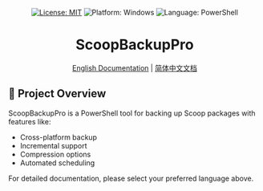 <div align="center">

<!-- 徽章区 -->
[![License: MIT](https://img.shields.io/badge/License-MIT-blue.svg)](LICENSE)
![Platform: Windows](https://img.shields.io/badge/Platform-Windows-0078d7.svg)
![Language: PowerShell](https://img.shields.io/badge/Language-PowerShell-5391FE.svg)

<!-- 标题 -->
<h1>ScoopBackupPro</h1>

<!-- 多语言切换 -->
<p>
  <a href="docs/README-EN.md">English Documentation</a> |
  <a href="docs/README-CN.md">简体中文文档</a>
</p>
</div>

## 🚀 Project Overview

ScoopBackupPro is a PowerShell tool for backing up Scoop packages with features like:

- Cross-platform backup
- Incremental support
- Compression options
- Automated scheduling

For detailed documentation, please select your preferred language above.